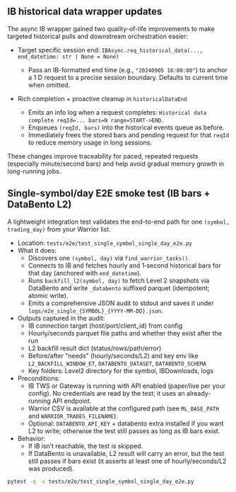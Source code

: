 ## IB historical data wrapper updates

The async IB wrapper gained two quality-of-life improvements to make targeted historical pulls and downstream orchestration easier:

- Target specific session end: `IBAsync.req_historical_data(..., end_datetime: str | None = None)`
  - Pass an IB-formatted end time (e.g., `"20240905 16:00:00"`) to anchor a 1 D request to a precise session boundary. Defaults to current time when omitted.

- Rich completion + proactive cleanup in `historicalDataEnd`
  - Emits an info log when a request completes: `Historical data complete reqId=... bars=N range=START->END`.
  - Enqueues `(reqId, bars)` into the historical events queue as before.
  - Immediately frees the stored bars and pending request for that `reqId` to reduce memory usage in long sessions.

These changes improve traceability for paced, repeated requests (especially minute/second bars) and help avoid gradual memory growth in long-running jobs.

## Single-symbol/day E2E smoke test (IB bars + DataBento L2)

A lightweight integration test validates the end-to-end path for one `(symbol, trading_day)` from your Warrior list.

- Location: `tests/e2e/test_single_symbol_single_day_e2e.py`
- What it does:
  - Discovers one `(symbol, day)` via `find_warrior_tasks()`.
  - Connects to IB and fetches hourly and 1‑second historical bars for that day (anchored with `end_datetime`).
  - Runs `backfill_l2(symbol, day)` to fetch Level 2 snapshots via DataBento and write `_databento` suffixed parquet (idempotent; atomic write).
  - Emits a comprehensive JSON audit to stdout and saves it under `logs/e2e_single_{SYMBOL}_{YYYY-MM-DD}.json`.
- Outputs captured in the audit:
  - IB connection target (host/port/client_id) from config
  - Hourly/seconds parquet file paths and whether they exist after the run
  - L2 backfill result dict (status/rows/path/error)
  - Before/after "needs" (hourly/seconds/L2) and key env like `L2_BACKFILL_WINDOW_ET`, `DATABENTO_DATASET`, `DATABENTO_SCHEMA`
  - Key folders: Level2 directory for the symbol, IBDownloads, logs
- Preconditions:
  - IB TWS or Gateway is running with API enabled (paper/live per your config). No credentials are read by the test; it uses an already-running API endpoint.
  - Warrior CSV is available at the configured path (see `ML_BASE_PATH` and `WARRIOR_TRADES_FILENAME`).
  - Optional: `DATABENTO_API_KEY` + databento extra installed if you want L2 to write; otherwise the test still passes as long as IB bars exist.
- Behavior:
  - If IB isn’t reachable, the test is skipped.
  - If DataBento is unavailable, L2 result will carry an error, but the test still passes if bars exist (it asserts at least one of hourly/seconds/L2 was produced).

```bash
pytest -q -s tests/e2e/test_single_symbol_single_day_e2e.py
```
